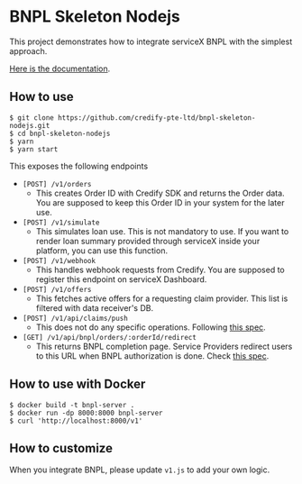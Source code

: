 # BNPL Skeleton Nodejs

This project demonstrates how to integrate serviceX BNPL with the simplest approach.

[Here is the documentation](https://developers.credify.one/guide/integration-guide-no-data.html).

## How to use

```shell
$ git clone https://github.com/credify-pte-ltd/bnpl-skeleton-nodejs.git
$ cd bnpl-skeleton-nodejs
$ yarn
$ yarn start
```

This exposes the following endpoints

- `[POST] /v1/orders`
  - This creates Order ID with Credify SDK and returns the Order data. You are supposed to keep this Order ID in your system for the later use.
- `[POST] /v1/simulate`
  - This simulates loan use. This is not mandatory to use. If you want to render loan summary provided through serviceX inside your platform, you can use this function. 
- `[POST] /v1/webhook`
  - This handles webhook requests from Credify. You are supposed to register this endpoint on serviceX Dashboard.
- `[POST] /v1/offers`
  - This fetches active offers for a requesting claim provider. This list is filtered with data receiver's DB.
- `[POST] /v1/api/claims/push`
  - This does not do any specific operations. Following [this spec](https://api-servicex-integration.credify.one/#tag/Markets/paths/~1api~1claims~1push/post).
- `[GET] /v1/api/bnpl/orders/:orderId/redirect`
  - This returns BNPL completion page. Service Providers redirect users to this URL when BNPL authorization is done. Check [this spec](https://api-servicex-integration.credify.one/#tag/Markets-using-BNPL/paths/~1api~1bnpl~1orders~1%7BorderId%7D~1redirect/get).


## How to use with Docker

```shell
$ docker build -t bnpl-server .
$ docker run -dp 8000:8000 bnpl-server
$ curl 'http://localhost:8000/v1'
```

## How to customize

When you integrate BNPL, please update `v1.js` to add your own logic.
